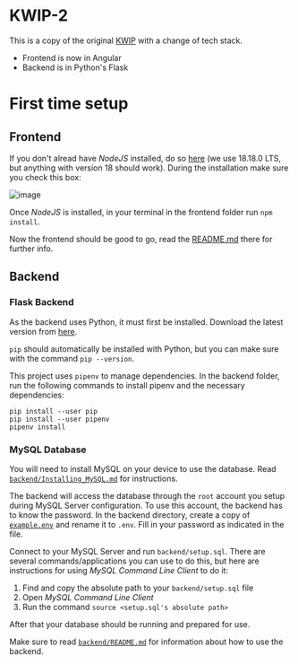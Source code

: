 # KWIP-2

This is a copy of the original [KWIP](https://github.com/KMNR/KWIP) with a change of tech stack.

- Frontend is now in Angular
- Backend is in Python's Flask

# First time setup

## Frontend

If you don't alread have _NodeJS_ installed, do so [here](https://nodejs.org/en) (we use 18.18.0 LTS, but anything with version 18 should work). During the installation make sure you check this box:

![image](https://github.com/KMNR/KWIP-2/assets/69428664/6e0dd2b5-0d8c-4416-a180-56b3e985394a)

Once _NodeJS_ is installed, in your terminal in the frontend folder run `npm install`.

Now the frontend should be good to go, read the [README.md](frontend/README.md) there for further info.

## Backend

### Flask Backend

As the backend uses Python, it must first be installed. Download the latest version from [here](https://www.python.org/downloads/).

`pip` should automatically be installed with Python, but you can make sure with the command `pip --version`.

This project uses `pipenv` to manage dependencies. In the backend folder, run the following commands to install pipenv and the necessary dependencies:

```
pip install --user pip
pip install --user pipenv
pipenv install
```

### MySQL Database

You will need to install MySQL on your device to use the database. Read [`backend/Installing_MySQL.md`](backend/Installing_MySQL.md) for instructions.

The backend will access the database through the `root` account you setup during MySQL Server configuration. To use this account, the backend has to know the password. In the backend directory, create a copy of [`example.env`](backend/example.env) and rename it to `.env`. Fill in your password as indicated in the file.

Connect to your MySQL Server and run `backend/setup.sql`. There are several commands/applications you can use to do this, but here are instructions for using _MySQL Command Line Client_ to do it:

1. Find and copy the absolute path to your `backend/setup.sql` file
2. Open _MySQL Command Line Client_
3. Run the command `source <setup.sql's absolute path>`

After that your database should be running and prepared for use.

Make sure to read [`backend/README.md`](backend/README.md) for information about how to use the backend.
